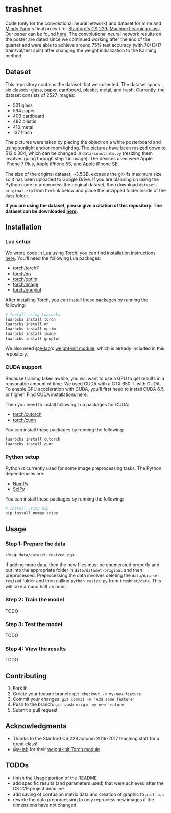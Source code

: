 # trashnet
Code (only for the convolutional neural network) and dataset for mine and [Mindy Yang](http://github.com/yangmindy4)'s final project for [Stanford's CS 229: Machine Learning class](http://cs229.stanford.edu). Our paper can be found [here](http://cs229.stanford.edu/proj2016/poster/ThungYang-ClassificationOfTrashForRecyclabilityStatus-poster.pdf). The convolutional neural network results on the poster are dated since we continued working after the end of the quarter and  were able to achieve around 75% test accuracy (with 70/13/17 train/val/test split) after changing the weight initialization to the Kaiming method.

## Dataset
This repository contains the dataset that we collected. The dataset spans six classes: glass, paper, cardboard, plastic, metal, and trash. Currently, the dataset consists of 2527 images:
- 501 glass
- 594 paper
- 403 cardboard
- 482 plastic
- 410 metal
- 137 trash

The pictures were taken by placing the object on a white posterboard and using sunlight and/or room lighting. The pictures have been resized down to 512 x 384, which can be changed in `data/constants.py` (resizing them involves going through step 1 in usage). The devices used were Apple iPhone 7 Plus, Apple iPhone 5S, and Apple iPhone SE.

The size of the original dataset, ~3.5GB, exceeds the git-lfs maximum size so it has been uploaded to Google Drive. If you are planning on using the Python code to preprocess the original dataset, then download `dataset-original.zip` from the link below and place the unzipped folder inside of the `data` folder.

**If you are using the dataset, please give a citation of this repository. The dataset can be downloaded [here](https://bit.ly/3mcb3aS).**

## Installation
### Lua setup
We wrote code in [Lua](http://lua.org) using [Torch](http://torch.ch); you can find installation instructions
[here](http://torch.ch/docs/getting-started.html). You'll need the following Lua packages:

- [torch/torch7](http://github.com/torch/torch7)
- [torch/nn](http://github.com/torch/nn)
- [torch/optim](http://github.com/torch/optim)
- [torch/image](http://github.com/torch/image)
- [torch/gnuplot](http://github.com/torch/gnuplot)

After installing Torch, you can install these packages by running the following:

```bash
# Install using Luarocks
luarocks install torch
luarocks install nn
luarocks install optim
luarocks install image
luarocks install gnuplot
```

We also need [@e-lab](http://github.com/e-lab)'s [weight-init module](http://github.com/e-lab/torch-toolbox/blob/master/Weight-init/weight-init.lua), which is already included in this repository.

### CUDA support
Because training takes awhile, you will want to use a GPU to get results in a reasonable amount of time. We used CUDA with a GTX 650 Ti with CUDA. To enable GPU acceleration with CUDA, you'll first need to install CUDA 6.5 or higher. Find CUDA installations [here](http://developer.nvidia.com/cuda-downloads).

Then you need to install following Lua packages for CUDA:
- [torch/cutorch](http://github.com/torch/cutorch)
- [torch/cunn](http://github.com/torch/cunn)

You can install these packages by running the following:

```bash
luarocks install cutorch
luarocks install cunn
```

### Python setup
Python is currently used for some image preprocessing tasks. The Python dependencies are:
- [NumPy](http://numpy.org)
- [SciPy](http://scipy.org)

You can install these packages by running the following:

```bash
# Install using pip
pip install numpy scipy
```

## Usage

### Step 1: Prepare the data
Unzip `data/dataset-resized.zip`.

If adding more data, then the new files must be enumerated properly and put into the appropriate folder in `data/dataset-original` and then preprocessed. Preprocessing the data involves deleting the `data/dataset-resized` folder and then calling `python resize.py` from `trashnet/data`. This will take around half an hour.

### Step 2: Train the model
TODO

### Step 3: Test the model
TODO

### Step 4: View the results
TODO

## Contributing
1. Fork it!
2. Create your feature branch: `git checkout -b my-new-feature`
3. Commit your changes: `git commit -m 'Add some feature'`
4. Push to the branch: `git push origin my-new-feature`
5. Submit a pull request

## Acknowledgments
- Thanks to the Stanford CS 229 autumn 2016-2017 teaching staff for a great class!
- [@e-lab](http://github.com/e-lab) for their [weight-init Torch module](http://github.com/e-lab/torch-toolbox/blob/master/Weight-init/weight-init.lua)

## TODOs
- finish the Usage portion of the README
- add specific results (and parameters used) that were achieved after the CS 229 project deadline
- add saving of confusion matrix data and creation of graphic to `plot.lua`
- rewrite the data preprocessing to only reprocess new images if the dimensions have not changed
